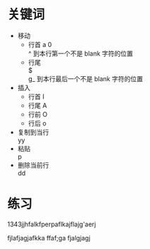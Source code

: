 # 关键词

- 移动
  - 行首 a
    0  
    ^ 到本行第一个不是 blank 字符的位置
  - 行尾  
    $  
    g\_ 到本行最后一个不是 blank 字符的位置
- 插入
  - 行首 I
  - 行尾 A
  - 行前 O
  - 行后 o
- 复制到当行  
  yy
- 粘贴  
  p
- 删除当前行  
  dd

# 练习

1343jjhfalkfperpaflkajflajg'aerj

fjlafjagjafkka
ffaf;ga
fjalgjagj
